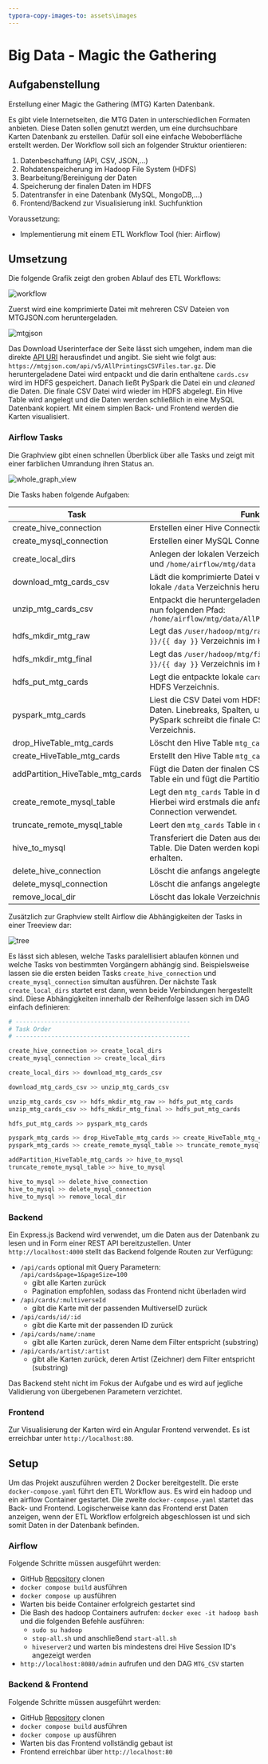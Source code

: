 ```yaml
---
typora-copy-images-to: assets\images
---
```


# Big Data - Magic the Gathering

## Aufgabenstellung

Erstellung einer Magic the Gathering (MTG) Karten Datenbank.

Es gibt viele Internetseiten, die MTG Daten in unterschiedlichen Formaten anbieten. Diese Daten sollen genutzt werden, um eine durchsuchbare Karten Datenbank zu erstellen. Dafür soll eine einfache Weboberfläche erstellt werden. Der Workflow soll sich an folgender Struktur orientieren:

1. Datenbeschaffung (API, CSV, JSON,...)
2. Rohdatenspeicherung im Hadoop File System (HDFS)
3. Bearbeitung/Bereinigung der Daten
4. Speicherung der finalen Daten im HDFS
5. Datentransfer in eine Datenbank (MySQL, MongoDB,...)
6. Frontend/Backend zur Visualisierung inkl. Suchfunktion

Voraussetzung:

- Implementierung mit einem ETL Workflow Tool (hier: Airflow)

## Umsetzung

Die folgende Grafik zeigt den groben Ablauf des ETL Workflows:

![workflow](./assets/images/workflow.png)



Zuerst wird eine komprimierte Datei mit mehreren CSV Dateien von MTGJSON.com heruntergeladen.

![mtgjson](./assets/images/mtgjson.PNG)

Das Download Userinterface der Seite lässt sich umgehen, indem man die direkte [API URI](https://mtgjson.com/api/v5/AllPrintingsCSVFiles.tar.gz) herausfindet und angibt. Sie sieht wie folgt aus: `https://mtgjson.com/api/v5/AllPrintingsCSVFiles.tar.gz`. Die heruntergeladene Datei wird entpackt und die darin enthaltene `cards.csv` wird im HDFS gespeichert. Danach ließt PySpark die Datei ein und *cleaned* die Daten. Die finale CSV Datei wird wieder im HDFS abgelegt. Ein Hive Table wird angelegt und die Daten werden schließlich in eine MySQL Datenbank kopiert. Mit einem simplen Back- und Frontend werden die Karten visualisiert.

### Airflow Tasks

Die Graphview gibt einen schnellen Überblick über alle Tasks und zeigt mit einer farblichen Umrandung ihren Status an.

![whole_graph_view](./assets/images/graph.png)

Die Tasks haben folgende Aufgaben:

Task | Funktion
---- | --------
create_hive_connection | Erstellen einer Hive Connection via Bash Command.
create_mysql_connection | Erstellen einer MySQL Connection via Bash Command.
create_local_dirs | Anlegen der lokalen Verzeichnisse `/home/airflow/mtg` und `/home/airflow/mtg/data` 
download_mtg_cards_csv | Lädt die komprimierte Datei von MTGJSON.com in das lokale `/data` Verzeichnis herunter. 
unzip_mtg_cards_csv | Entpackt die heruntergeladene Datei. Die CSV Datei hat nun folgenden Pfad: `/home/airflow/mtg/data/AllPrintingsCSVFiles/cards.csv` 
hdfs_mkdir_mtg_raw | Legt das `/user/hadoop/mtg/raw/{{ year }}/{{ month }}/{{ day }}` Verzeichnis im HDFS an.
hdfs_mkdir_mtg_final | Legt das `/user/hadoop/mtg/final/{{ year }}/{{ month }}/{{ day }}` Verzeichnis im HDFS an.
hdfs_put_mtg_cards | Legt die entpackte lokale `cards.csv` Datei in das raw HDFS Verzeichnis.
pyspark_mtg_cards | Liest die CSV Datei vom HDFS ein und 'cleaned' die Daten. Linebreaks, Spalten, usw. werden entfernt. PySpark schreibt die finale CSV Datei in das `final` HDFS Verzeichnis. 
drop_HiveTable_mtg_cards | Löscht den Hive Table `mtg_cards`, falls vorhanden.
create_HiveTable_mtg_cards | Erstellt den Hive Table `mtg_cards`.
addPartition_HiveTable_mtg_cards | Fügt die Daten der finalen CSV Datei im HDFS in den Hive Table ein und fügt die Partition (year, month, day) ein.
create_remote_mysql_table | Legt den `mtg_cards` Table in der MySQL Datenbank an. Hierbei wird erstmals die anfangs erstellte MySQL Connection verwendet.
truncate_remote_mysql_table | Leert den `mtg_cards` Table in der MySQL Datenbank an.
hive_to_mysql | Transferiert die Daten aus dem Hive Table in den MySQL Table. Die Daten werden kopiert und der Hive Table bleibt erhalten.
delete_hive_connection | Löscht die anfangs angelegte Hive Connection.
delete_mysql_connection | Löscht die anfangs angelegte MySQL Connection.
remove_local_dir | Löscht das lokale Verzeichnis `/home/airflow/mtg/data`

Zusätzlich zur Graphview stellt Airflow die Abhängigkeiten der Tasks in einer Treeview dar:

![tree](./assets/images/tree.png)

Es lässt sich ablesen, welche Tasks paralellisiert ablaufen können und welche Tasks von bestimmten Vorgängern abhängig sind. Beispielsweise lassen sie die ersten beiden Tasks `create_hive_connection` und `create_mysql_connection` simultan ausführen. Der nächste Task `create_local_dirs` startet erst dann, wenn beide Verbindungen hergestellt sind. Diese Abhängigkeiten innerhalb der Reihenfolge lassen sich im DAG einfach definieren:

```python
# -------------------------------------------------
# Task Order
# -------------------------------------------------

create_hive_connection >> create_local_dirs
create_mysql_connection >> create_local_dirs

create_local_dirs >> download_mtg_cards_csv

download_mtg_cards_csv >> unzip_mtg_cards_csv

unzip_mtg_cards_csv >> hdfs_mkdir_mtg_raw >> hdfs_put_mtg_cards
unzip_mtg_cards_csv >> hdfs_mkdir_mtg_final >> hdfs_put_mtg_cards

hdfs_put_mtg_cards >> pyspark_mtg_cards

pyspark_mtg_cards >> drop_HiveTable_mtg_cards >> create_HiveTable_mtg_cards >> addPartition_HiveTable_mtg_cards
pyspark_mtg_cards >> create_remote_mysql_table >> truncate_remote_mysql_table

addPartition_HiveTable_mtg_cards >> hive_to_mysql
truncate_remote_mysql_table >> hive_to_mysql

hive_to_mysql >> delete_hive_connection
hive_to_mysql >> delete_mysql_connection
hive_to_mysql >> remove_local_dir
```

### Backend

Ein Express.js Backend wird verwendet, um die Daten aus der Datenbank zu lesen und in Form einer REST API bereitzustellen. Unter `http://localhost:4000` stellt das Backend folgende Routen zur Verfügung:

- `/api/cards` optional mit Query Parametern: `/api/cards&page=1&pageSize=100`
  - gibt alle Karten zurück
  - Pagination empfohlen, sodass das Frontend nicht überladen wird
- `/api/cards/:multiverseId`
  - gibt die Karte mit der passenden MultiverseID zurück
- `/api/cards/id/:id`
  - gibt die Karte mit der passenden ID zurück
- `/api/cards/name/:name`
  - gibt alle Karten zurück, deren Name dem Filter entspricht (substring)
- `/api/cards/artist/:artist`
  - gibt alle Karten zurück, deren Artist (Zeichner) dem Filter entspricht (substring)

Das Backend steht nicht im Fokus der Aufgabe und es wird auf jegliche Validierung von übergebenen Parametern verzichtet.

### Frontend

Zur Visualisierung der Karten wird ein Angular Frontend verwendet. Es ist erreichbar unter `http://localhost:80`.

## Setup

Um das Projekt auszuführen werden 2 Docker bereitgestellt. Die erste `docker-compose.yaml` führt den ETL Workflow aus. Es wird ein hadoop und ein airflow Container gestartet. Die zweite `docker-compose.yaml` startet das Back- und Frontend. Logischerweise kann das Frontend erst Daten anzeigen, wenn der ETL Workflow erfolgreich abgeschlossen ist und sich somit Daten in der Datenbank befinden.

### Airflow
Folgende Schritte müssen ausgeführt werden:

  - GitHub [Repository](https://github.com/mergej/big-data-mtg) clonen
  - `docker compose build` ausführen
  - `docker compose up` ausführen
  - Warten bis beide Container erfolgreich gestartet sind
  - Die Bash des hadoop Containers aufrufen: `docker exec -it hadoop bash` und die folgenden Befehle ausführen:
    - `sudo su hadoop`
    - `stop-all.sh` und anschließend `start-all.sh`
    - `hiveserver2` und warten bis mindestens drei Hive Session ID's angezeigt werden
  - `http://localhost:8080/admin` aufrufen und den DAG `MTG_CSV` starten

### Backend & Frontend
Folgende Schritte müssen ausgeführt werden:

  - GitHub [Repository](https://github.com/mergej/mtg-webpage) clonen
  - `docker compose build` ausführen
  - `docker compose up` ausführen
  - Warten bis das Frontend vollständig gebaut ist
  - Frontend erreichbar über `http://localhost:80`
